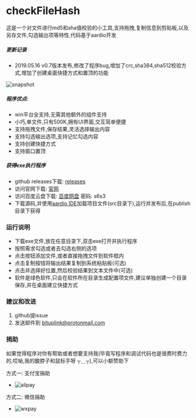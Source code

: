 # checkFileHash
这是一个对文件进行md5和sha值校验的小工具,支持拖拽,复制信息到剪贴板,以及另存文件,勾选输出项等特性,代码基于aardio开发

##### 更新记录
* 2019.05.16 v0.7版本发布,修改了程序bug,增加了crc,sha384,sha512校验方式,增加了创建桌面快捷方式和置顶的功能

![snapshot](https://imgsrc.io/images/2019/05/16/checkFileHash_0.7.png)

##### 程序优点:  
* win平台全支持,无需其他额外的组件支持
* 小巧,单文件,只有500K,拥有UI界面,交互简单便捷
* 支持拖拽文件,保存结果,灵活选择输出内容
* 支持勾选输出选项,支持记忆勾选内容
* 支持创建快捷方式
* 支持窗口置顶

##### 获得exe执行程序
* github releases下载: [releases](https://github.com/bituplink/checkFileHash/releases)
* 访问官网下载: [官网](http://www.bituplink.com/windows_checkfilehash.html)
* 访问百度云盘下载: [百度网盘](https://pan.baidu.com/s/1khtOU-FCWWqk4RRwJSJYQw) 密码: s6s3
* 下载源码,并使用[aardio IDE](http://ide.update.aardio.com/releases/aardio.7z)加载项目文件(src目录下),运行并发布后,在publish目录下获得

### 运行说明
* 下载exe文件,放在任意目录下,双击exe打开并执行程序
* 按照需求勾选或者去勾选右侧的选项
* 点击按钮添加文件,或者直接拖拽文件到软件框内
* 点击复制按钮将输出结果复制到系统粘贴板(可选)
* 点击并选择好位置,然后校验结果到文本文件中(可选)
* 软件是绿色软件,只会在软件所在目录生成配置项文件,建议单独创建一个目录保存,并在桌面建立快捷方式


### 建议和改进
1. github提issue
2. 发送邮件到 bituplink@protonmail.com


### 捐助
如果觉得程序对你有帮助或者想要支持我(毕竟写程序和调试代码也是很费时费力的,哎呦,我的酸脖子和鼠标手呀 ┬＿┬),可以小额赞助下

方式一: 支付宝捐助
* ![alipay](http://www.bituplink.com/wp-content/uploads/alipay.png)

方式二: 微信捐助
* ![wxpay](http://www.bituplink.com/wp-content/uploads/wxpay.png)
